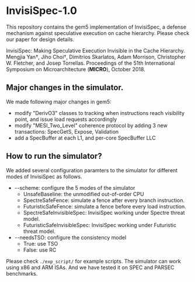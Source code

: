 # InvisiSpec-1.0
This repository contains the gem5 implementation of InvisiSpec, a defense mechanism against speculative execution on cache hierarchy.
Please check our paper for design details.

InvisiSpec: Making Speculative Execution Invisible in the Cache Hierarchy.
Mengjia Yan†, Jiho Choi†, Dimitrios Skarlatos, Adam Morrison, Christopher W. Fletcher, and Josep Torrellas. 
Proceedings of the 51th International Symposium on Microarchitecture (**MICRO**), October 2018.


## Major changes in the simulator.

We made following major changes in gem5:
* modify "DerivO3" classes to tracking when instructions reach visibility point, and issue load requests accordingly
* modify "MESI_Two_Level" coherence protocol by adding 3 new transactions: SpecGetS, Expose, Validation
* add a SpecBuffer at each L1, and per-core SpecBuffer LLC


## How to run the simulator?

We added several configuration paramters to the simulator for different modes of InvisiSpec as follows.
* --scheme: configure the 5 modes of the simulator
  * UnsafeBaseline: the unmodified out-of-order CPU
  * SpectreSafeFence: simulate a fence after every branch instruction.
  * FuturisticSafeFence: simulate a fence before every load instruction.
  * SpectreSafeInvisibleSpec: InvisiSpec working under Spectre threat model.
  * FuturisticSafeInvisibleSpec: InvisiSpec working under Futuristic threat model.
* --needsTSO: configure the consistency model
  * True: use TSO
  * False: use RC


Please check `./exp_script/` for example scripts.
The simulator can work using x86 and ARM ISAs. And we have tested it on SPEC and PARSEC benchmarks.


